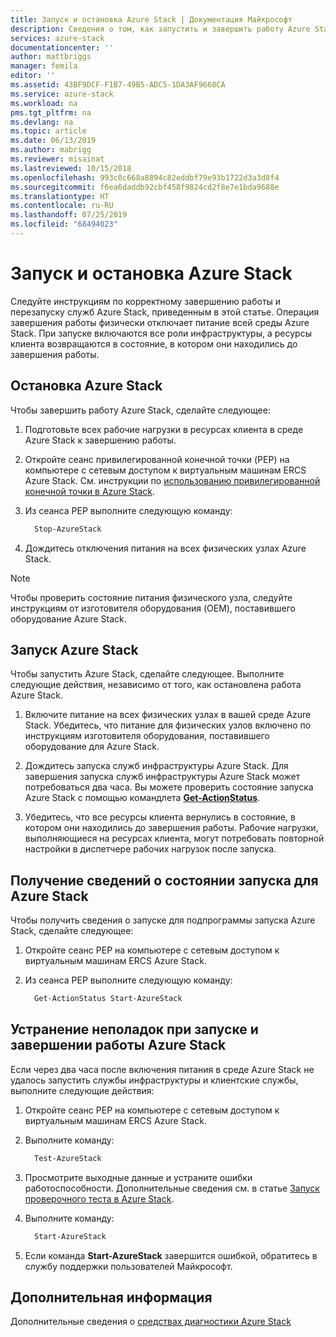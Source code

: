 ```yaml
---
title: Запуск и остановка Azure Stack | Документация Майкрософт
description: Сведения о том, как запустить и завершить работу Azure Stack.
services: azure-stack
documentationcenter: ''
author: mattbriggs
manager: femila
editor: ''
ms.assetid: 43BF9DCF-F1B7-49B5-ADC5-1DA3AF9668CA
ms.service: azure-stack
ms.workload: na
pms.tgt_pltfrm: na
ms.devlang: na
ms.topic: article
ms.date: 06/13/2019
ms.author: mabrigg
ms.reviewer: misainat
ms.lastreviewed: 10/15/2018
ms.openlocfilehash: 993c0c668a8894c82eddbf79e93b1722d3a3d8f4
ms.sourcegitcommit: f6ea6daddb92cbf458f9824cd2f8e7e1bda9688e
ms.translationtype: HT
ms.contentlocale: ru-RU
ms.lasthandoff: 07/25/2019
ms.locfileid: "68494023"
---
```

# <a name="start-and-stop-azure-stack"></a>Запуск и остановка Azure Stack
Следуйте инструкциям по корректному завершению работы и перезапуску служб Azure Stack, приведенным в этой статье. Операция завершения работы физически отключает питание всей среды Azure Stack. При запуске включаются все роли инфраструктуры, а ресурсы клиента возвращаются в состояние, в котором они находились до завершения работы.

## <a name="stop-azure-stack"></a>Остановка Azure Stack 

Чтобы завершить работу Azure Stack, сделайте следующее:

1. Подготовьте всех рабочие нагрузки в ресурсах клиента в среде Azure Stack к завершению работы. 

2. Откройте сеанс привилегированной конечной точки (PEP) на компьютере с сетевым доступом к виртуальным машинам ERCS Azure Stack. См. инструкции по [использованию привилегированной конечной точки в Azure Stack](azure-stack-privileged-endpoint.md).

3. Из сеанса PEP выполните следующую команду:

    ```powershell
      Stop-AzureStack
    ```

4. Дождитесь отключения питания на всех физических узлах Azure Stack.

> [!Note]  
> Чтобы проверить состояние питания физического узла, следуйте инструкциям от изготовителя оборудования (OEM), поставившего оборудование Azure Stack. 

## <a name="start-azure-stack"></a>Запуск Azure Stack 

Чтобы запустить Azure Stack, сделайте следующее. Выполните следующие действия, независимо от того, как остановлена работа Azure Stack.

1. Включите питание на всех физических узлах в вашей среде Azure Stack. Убедитесь, что питание для физических узлов включено по инструкциям изготовителя оборудования, поставившего оборудование для Azure Stack.

2. Дождитесь запуска служб инфраструктуры Azure Stack. Для завершения запуска служб инфраструктуры Azure Stack может потребоваться два часа. Вы можете проверить состояние запуска Azure Stack с помощью командлета [**Get-ActionStatus**](#get-the-startup-status-for-azure-stack).

3. Убедитесь, что все ресурсы клиента вернулись в состояние, в котором они находились до завершения работы. Рабочие нагрузки, выполняющиеся на ресурсах клиента, могут потребовать повторной настройки в диспетчере рабочих нагрузок после запуска.

## <a name="get-the-startup-status-for-azure-stack"></a>Получение сведений о состоянии запуска для Azure Stack

Чтобы получить сведения о запуске для подпрограммы запуска Azure Stack, сделайте следующее:

1. Откройте сеанс PEP на компьютере с сетевым доступом к виртуальным машинам ERCS Azure Stack.

2. Из сеанса PEP выполните следующую команду:

    ```powershell
      Get-ActionStatus Start-AzureStack
    ```

## <a name="troubleshoot-startup-and-shutdown-of-azure-stack"></a>Устранение неполадок при запуске и завершении работы Azure Stack

Если через два часа после включения питания в среде Azure Stack не удалось запустить службы инфраструктуры и клиентские службы, выполните следующие действия: 

1. Откройте сеанс PEP на компьютере с сетевым доступом к виртуальным машинам ERCS Azure Stack.

2. Выполните команду: 

    ```powershell
      Test-AzureStack
      ```

3. Просмотрите выходные данные и устраните ошибки работоспособности. Дополнительные сведения см. в статье [Запуск проверочного теста в Azure Stack](azure-stack-diagnostic-test.md).

4. Выполните команду:

    ```powershell
      Start-AzureStack
    ```

5. Если команда **Start-AzureStack** завершится ошибкой, обратитесь в службу поддержки пользователей Майкрософт. 

## <a name="next-steps"></a>Дополнительная информация 

Дополнительные сведения о [средствах диагностики Azure Stack](azure-stack-configure-on-demand-diagnostic-log-collection.md#using-pep)
